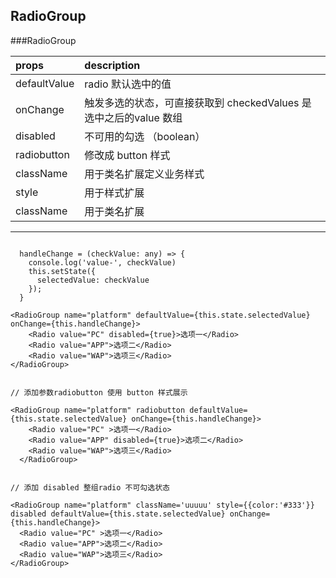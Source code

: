 ## RadioGroup

###RadioGroup

|props| description                 |
|:----|:------------------|
|defaultValue | radio 默认选中的值
|onChange | 触发多选的状态，可直接获取到 checkedValues 是选中之后的value 数组|
|disabled| 不可用的勾选 （boolean）|
|radiobutton| 修改成 button 样式 |
|className| 用于类名扩展定义业务样式|
|style| 用于样式扩展|
| className| 用于类名扩展 |

----


```

  handleChange = (checkValue: any) => {
    console.log('value-', checkValue)
    this.setState({
      selectedValue: checkValue
    });
  }

<RadioGroup name="platform" defaultValue={this.state.selectedValue} onChange={this.handleChange}>
    <Radio value="PC" disabled={true}>选项一</Radio>
    <Radio value="APP">选项二</Radio>
    <Radio value="WAP">选项三</Radio>
</RadioGroup>


// 添加参数radiobutton 使用 button 样式展示

<RadioGroup name="platform" radiobutton defaultValue={this.state.selectedValue} onChange={this.handleChange}>
    <Radio value="PC" >选项一</Radio>
    <Radio value="APP" disabled={true}>选项二</Radio>
    <Radio value="WAP">选项三</Radio>
  </RadioGroup>


// 添加 disabled 整组radio 不可勾选状态

<RadioGroup name="platform" className='uuuuu' style={{color:'#333'}} disabled defaultValue={this.state.selectedValue} onChange={this.handleChange}>
  <Radio value="PC" >选项一</Radio>
  <Radio value="APP">选项二</Radio>
  <Radio value="WAP">选项三</Radio>
</RadioGroup>


```
